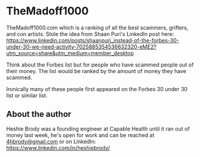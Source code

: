 # TheMadoff1000

TheMadoff1000.com which is a ranking of all the best scammers, grifters, and con artists. Stole the idea from Shaan Puri's LinkedIn post here: https://www.linkedin.com/posts/shaanpuri_instead-of-the-forbes-30-under-30-we-need-activity-7025885354536632320-eME2?utm_source=share&utm_medium=member_desktop

Think about the Forbes list but for people who have scammed people out of their money. The list would be ranked by the amount of money they have scammed.

Ironically many of these people first appeared on the Forbes 30 under 30 list or similar list.

## About the author
Heshie Brody was a founding engineer at Capable Health until it ran out of money last week, he's open for work and can be reached at 4hbrody@gmail.com or on LinkedIn: https://www.linkedin.com/in/heshiebrody/
